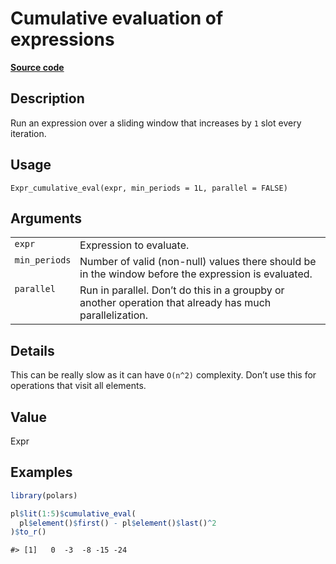 

# Cumulative evaluation of expressions

[**Source code**](https://github.com/pola-rs/r-polars/tree/main/R/expr__expr.R#L3414)

## Description

Run an expression over a sliding window that increases by <code>1</code>
slot every iteration.

## Usage

<pre><code class='language-R'>Expr_cumulative_eval(expr, min_periods = 1L, parallel = FALSE)
</code></pre>

## Arguments

<table>
<tr>
<td style="white-space: nowrap; font-family: monospace; vertical-align: top">
<code id="Expr_cumulative_eval_:_expr">expr</code>
</td>
<td>
Expression to evaluate.
</td>
</tr>
<tr>
<td style="white-space: nowrap; font-family: monospace; vertical-align: top">
<code id="Expr_cumulative_eval_:_min_periods">min_periods</code>
</td>
<td>
Number of valid (non-null) values there should be in the window before
the expression is evaluated.
</td>
</tr>
<tr>
<td style="white-space: nowrap; font-family: monospace; vertical-align: top">
<code id="Expr_cumulative_eval_:_parallel">parallel</code>
</td>
<td>
Run in parallel. Don’t do this in a groupby or another operation that
already has much parallelization.
</td>
</tr>
</table>

## Details

This can be really slow as it can have <code>O(n^2)</code> complexity.
Don’t use this for operations that visit all elements.

## Value

Expr

## Examples

``` r
library(polars)

pl$lit(1:5)$cumulative_eval(
  pl$element()$first() - pl$element()$last()^2
)$to_r()
```

    #> [1]   0  -3  -8 -15 -24
